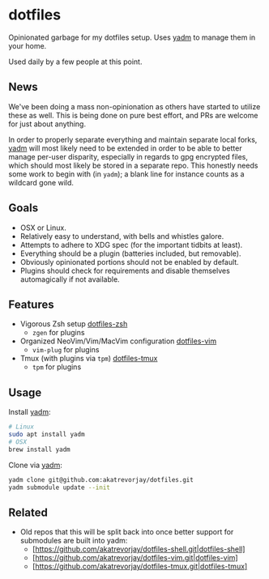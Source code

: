 dotfiles
========

Opinionated garbage for my dotfiles setup. Uses [yadm] to manage them in your home.

Used daily by a few people at this point.

News
----

We've been doing a mass non-opinionation as others have started to utilize these as well.
This is being done on pure best effort, and PRs are welcome for just about anything.

In order to properly separate everything and maintain separate local forks, [yadm] will most likely need to be extended in order to be able to better manage per-user disparity, especially in regards to gpg encrypted files, which should most likely be stored in a separate repo. This honestly needs some work to begin with (in `yadm`); a blank line for instance counts as a wildcard gone wild.

Goals
-----

* OSX or Linux.
* Relatively easy to understand, with bells and whistles galore.
* Attempts to adhere to XDG spec (for the important tidbits at least).
* Everything should be a plugin (batteries included, but removable).
* Obviously opinionated portions should not be enabled by default.
* Plugins should check for requirements and disable themselves automagically if not available.

Features
--------

* Vigorous Zsh setup [dotfiles-zsh]
  * `zgen` for plugins
* Organized NeoVim/Vim/MacVim configuration [dotfiles-vim]
  * `vim-plug` for plugins
* Tmux (with plugins via `tpm`) [dotfiles-tmux]
  * `tpm` for plugins

Usage
-----

Install [yadm]:

```sh
# Linux
sudo apt install yadm
# OSX
brew install yadm
```

Clone via [yadm]:

```sh
yadm clone git@github.com:akatrevorjay/dotfiles.git
yadm submodule update --init
```

Related
-------

[yadm]: [https://github.com/TheLocehiliosan/yadm|yadm]
[dotfiles-zsh]: [https://github.com/akatrevorjay/dotfiles/tree/develop/.config/zsh|zsh]
[dotfiles-vim]: [https://github.com/akatrevorjay/dotfiles/tree/develop/.config/nvim|vim]
[dotfiles-tmux]: [https://github.com/akatrevorjay/dotfiles/tree/develop/.config/tmux|tmux]

* Old repos that this will be split back into once better support for submodules are built into yadm:
  * [https://github.com/akatrevorjay/dotfiles-shell.git|dotfiles-shell]
  * [https://github.com/akatrevorjay/dotfiles-vim.git|dotfiles-vim]
  * [https://github.com/akatrevorjay/dotfiles-tmux.git|dotfiles-tmux]

